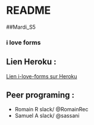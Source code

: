 # README

##Mardi_S5

### i love forms


## Lien Heroku :
[Lien i-love-forms sur Heroku](https://i-love-form-portugal.herokuapp.com/)

## Peer programing :
* Romain R   slack/  @RomainRec
* Samuel A  slack/  @sassani